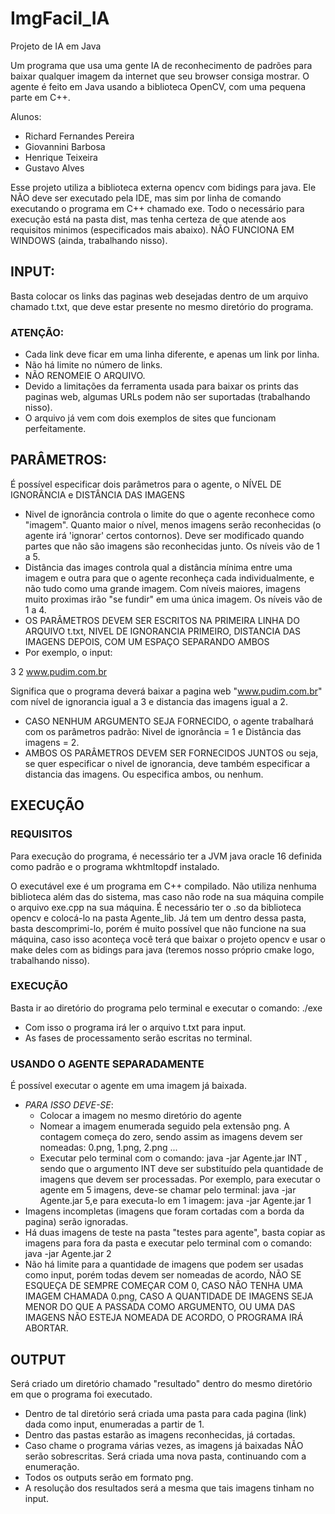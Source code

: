 # ImgFacil_IA
Projeto de IA em Java

Um programa que usa uma gente IA de reconhecimento de padrões para baixar qualquer imagem da internet que seu browser consiga mostrar. O agente é feito em Java usando a biblioteca OpenCV, com uma pequena parte em C++.

Alunos:
- Richard Fernandes Pereira
- Giovannini Barbosa
- Henrique Teixeira
- Gustavo Alves

Esse projeto utiliza a biblioteca externa opencv com bidings para java. Ele NÃO deve ser executado pela IDE, mas sim por linha de comando executando o programa em C++ chamado exe. Todo o necessário para execução está na pasta dist, mas tenha certeza de que atende aos requisitos minimos (especificados mais abaixo). NÃO FUNCIONA EM WINDOWS (ainda, trabalhando nisso).

## INPUT:
Basta colocar os links das paginas web desejadas dentro de um arquivo chamado t.txt, que deve estar presente no mesmo diretório do programa.

### ATENÇÃO:
- Cada link deve ficar em uma linha diferente, e apenas um link por linha.
- Não há limite no número de links.
- NÃO RENOMEIE O ARQUIVO.
- Devido a limitações da ferramenta usada para baixar os prints das paginas web, algumas URLs podem não ser suportadas (trabalhando nisso).
- O arquivo já vem com dois exemplos de sites que funcionam perfeitamente.

## PARÂMETROS:
É possível especificar dois parâmetros para o agente, o NÍVEL DE IGNORÂNCIA e DISTÂNCIA DAS IMAGENS
- Nivel de ignorância controla o limite do que o agente reconhece como "imagem". Quanto maior o nível, menos imagens serão reconhecidas (o agente irá 'ignorar' certos contornos). Deve ser modificado quando partes que não são imagens são reconhecidas junto. Os níveis vão de 1 a 5.
- Distância das images controla qual a distância mínima entre uma imagem e outra para que o agente reconheça cada individualmente, e não tudo como uma grande imagem. Com níveis maiores, imagens muito proximas irão "se fundir" em uma única imagem. Os níveis vão de 1 a 4.
- OS PARÂMETROS DEVEM SER ESCRITOS NA PRIMEIRA LINHA DO ARQUIVO t.txt, NIVEL DE IGNORANCIA PRIMEIRO, DISTANCIA DAS IMAGENS DEPOIS, COM UM ESPAÇO SEPARANDO AMBOS
- Por exemplo, o input:

3 2
www.pudim.com.br

Significa que o programa deverá baixar a pagina web "www.pudim.com.br" com nível de ignorancia igual a 3 e distancia das imagens igual a 2.
- CASO NENHUM ARGUMENTO SEJA FORNECIDO, o agente trabalhará com os parâmetros padrão: Nivel de ignorância = 1 e Distância das imagens = 2.
- AMBOS OS PARÂMETROS DEVEM SER FORNECIDOS JUNTOS ou seja, se quer especificar o nivel de ignorancia, deve também especificar a distancia das imagens. Ou especifica ambos, ou nenhum.

## EXECUÇÃO
### REQUISITOS
Para execução do programa, é necessário ter a JVM java oracle 16 definida como padrão e o programa wkhtmltopdf instalado.

O executável exe é um programa em C++ compilado. Não utiliza nenhuma biblioteca além das do sistema, mas caso não rode na sua máquina compile o arquivo exe.cpp na sua máquina. É necessário ter o .so da biblioteca opencv e colocá-lo na pasta Agente_lib. Já tem um dentro dessa pasta, basta descomprimi-lo, porém é muito possível que não funcione na sua máquina, caso isso aconteça você terá que baixar o projeto opencv e usar o make deles com as bidings para java (teremos nosso próprio cmake logo, trabalhando nisso).

### EXECUÇÃO
Basta ir ao diretório do programa pelo terminal e executar o comando: ./exe
- Com isso o programa irá ler o arquivo t.txt para input.
- As fases de processamento serão escritas no terminal.

### USANDO O AGENTE SEPARADAMENTE
É possível executar o agente em uma imagem já baixada.
- _PARA ISSO DEVE-SE_:
  - Colocar a imagem no mesmo diretório do agente
  - Nomear a imagem enumerada seguido pela extensão png. A contagem começa do zero, sendo assim as imagens devem ser nomeadas: 0.png, 1.png, 2.png ...
  - Executar pelo terminal com o comando: java -jar Agente.jar INT , sendo que o argumento INT deve ser substituído pela quantidade de imagens que devem ser processadas. Por exemplo, para executar o agente em 5 imagens, deve-se chamar pelo terminal: java -jar Agente.jar 5,e para executa-lo em 1 imagem: java -jar Agente.jar 1
- Imagens incompletas (imagens que foram cortadas com a borda da pagina) serão ignoradas.
- Há duas imagens de teste na pasta "testes para agente", basta copiar as imagens para fora da pasta e executar pelo terminal com o comando: java -jar Agente.jar 2
- Não há limite para a quantidade de imagens que podem ser usadas como input, porém todas devem ser nomeadas de acordo, NÃO SE ESQUEÇA DE SEMPRE COMEÇAR COM 0, CASO NÃO TENHA UMA IMAGEM CHAMADA 0.png, CASO A QUANTIDADE DE IMAGENS SEJA MENOR DO QUE A PASSADA COMO ARGUMENTO, OU UMA DAS IMAGENS NÃO ESTEJA NOMEADA DE ACORDO, O PROGRAMA IRÁ ABORTAR.

## OUTPUT
Será criado um diretório chamado "resultado" dentro do mesmo diretório em que o programa foi executado.
- Dentro de tal diretório será criada uma pasta para cada pagina (link) dada como input, enumeradas a partir de 1.
- Dentro das pastas estarão as imagens reconhecidas, já cortadas.
- Caso chame o programa várias vezes, as imagens já baixadas NÃO serão sobrescritas. Será criada uma nova pasta, continuando com a enumeração.
- Todos os outputs serão em formato png.
- A resolução dos resultados será a mesma que tais imagens tinham no input.
